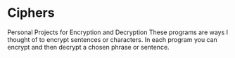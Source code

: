 # Ciphers
Personal Projects for Encryption and Decryption
These programs are ways I thought of to encrypt sentences or characters. 
In each program you can encrypt and then decrypt a chosen phrase or sentence.
